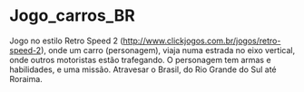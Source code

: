# Jogo_carros_BR

Jogo no estilo Retro Speed 2 (http://www.clickjogos.com.br/jogos/retro-speed-2), onde um carro (personagem), viaja numa estrada no eixo vertical, onde outros motoristas estão trafegando. O personagem tem armas e habilidades, e uma missão. Atravesar o Brasil, do Rio Grande do Sul até Roraima.
